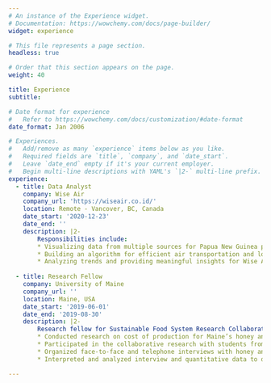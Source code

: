 ```yaml
---
# An instance of the Experience widget.
# Documentation: https://wowchemy.com/docs/page-builder/
widget: experience

# This file represents a page section.
headless: true

# Order that this section appears on the page.
weight: 40

title: Experience
subtitle:

# Date format for experience
#   Refer to https://wowchemy.com/docs/customization/#date-format
date_format: Jan 2006

# Experiences.
#   Add/remove as many `experience` items below as you like.
#   Required fields are `title`, `company`, and `date_start`.
#   Leave `date_end` empty if it's your current employer.
#   Begin multi-line descriptions with YAML's `|2-` multi-line prefix.
experience:
  - title: Data Analyst
    company: Wise Air
    company_url: 'https://wiseair.co.id/'
    location: Remote - Vancover, BC, Canada
    date_start: '2020-12-23'
    date_end: ''
    description: |2-
        Responsibilities include:
        * Visualizing data from multiple sources for Papua New Guinea project
        * Building an algorithm for efficient air transportation and logistics services
        * Analyzing trends and providing meaningful insights for Wise Air’s international expansion strategies
        
  - title: Research Fellow
    company: University of Maine
    company_url: ''
    location: Maine, USA
    date_start: '2019-06-01'
    date_end: '2019-08-30'
    description: |2-
        Research fellow for Sustainable Food System Research Collaborative. Responsibilities include:
        * Conducted research on cost of production for Maine’s honey and maple syrup industry for prospective and new producers
        * Participated in the collaborative research with students from University of Maine and College of the Atlantic
        * Organized face-to-face and telephone interviews with honey and maple syrup producers
        * Interpreted and analyzed interview and quantitative data to describe results

---
```

